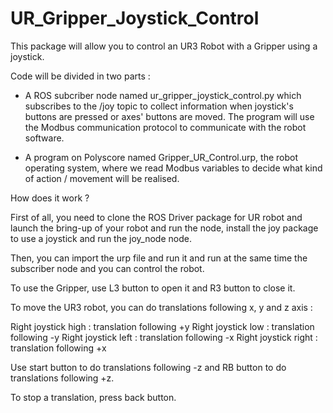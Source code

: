 # UR_Gripper_Joystick_Control

This package will allow you to control an UR3 Robot with a Gripper using a joystick. 

Code will be divided in two parts : 

- A ROS subcriber node named ur_gripper_joystick_control.py which subscribes to the /joy topic to collect information when joystick's buttons are pressed or axes' buttons are moved. The program will use the Modbus communication protocol to communicate with the robot software.

- A program on Polyscore named Gripper_UR_Control.urp, the robot operating system, where we read Modbus variables to decide what kind of action / movement will be realised.

How does it work ? 

First of all, you need to clone the ROS Driver package for UR robot and launch the bring-up of your robot and run the node, install the joy package to use a joystick and run the joy_node node. 

Then, you can import the urp file and run it and run at the same time the subscriber node and you can control the robot. 

To use the Gripper, use L3 button to open it and R3 button to close it. 

To move the UR3 robot, you can do translations following x, y and z axis :

Right joystick high : translation following +y
Right joystick low : translation following -y
Right joystick left : translation following -x
Right joystick right : translation following +x

Use start button to do translations following -z and RB button to do translations following +z. 

To stop a translation, press back button. 
